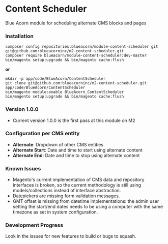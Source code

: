 # Content Scheduler
Blue Acorn module for scheduling alternate CMS blocks and pages

### Installation
```
composer config repositories.blueacorn/module-content-scheduler git git@github.com:blueacorninc/m2-content-scheduler.git
composer require blueacorn/module-content-scheduler:dev-master
bin/magento setup:upgrade && bin/magento cache:flush
```

**or**

```
mkdir -p app/code/BlueAcorn/ContentScheduler
git clone git@github.com:blueacorninc/m2-content-scheduler.git app/code/BlueAcorn/ContentScheduler
bin/magento module:enable BlueAcorn_ContentScheduler
bin/magento setup:upgrade && bin/magento cache:flush
```

### Version 1.0.0
- Current version 1.0.0 is the first pass at this module on M2

### Configuration per CMS entity
- **Alternate**: Dropdown of other CMS entities
- **Alternate Start**: Date and time to start using alternate content
- **Alternate End**: Date and time to stop using alternate content

### Known Issues
- Magento's current implementation of CMS data and repository interfaces is broken, so the current
methodology is still using models/collections instead of interface abstraction.
- Datepickers are missing form validation messages.
- GMT offset is missing from datetime implementations: the admin user setting the start/end dates needs to be using
a computer with the same timezone as set in system configuration.

### Development Progress
Look in the issues for new features to build or bugs to squash.

